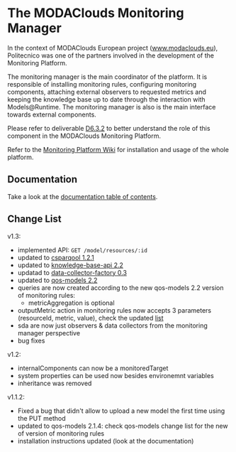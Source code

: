 The MODAClouds Monitoring Manager
=============================

In the context of MODAClouds European project (www.modaclouds.eu), Politecnico was
one of the partners involved in the development of the Monitoring Platform.

The monitoring manager is the main coordinator of the platform. 
It is responsible of installing monitoring rules, configuring monitoring components,
 attaching external observers to requested metrics and keeping the knowledge 
 base up to date through the interaction with Models@Runtime. The monitoring manager is also 
 is the main interface towards external components.

Please refer to deliverable [D6.3.2](http://www.modaclouds.eu/publications/public-deliverables/) 
to better understand the role of this component in the MODAClouds Monitoring Platform.

Refer to the [Monitoring Platform Wiki](https://github.com/deib-polimi/modaclouds-monitoring-manager/wiki) for installation and usage of the whole platform.

## Documentation

Take a look at the [documentation table of contents](doc/TOC.md).

## Change List

v1.3:
* implemented API: `GET /model/resources/:id`
* updated to [csparqool 1.2.1](https://github.com/deib-polimi/csparqool/releases/tag/v1.2.1)
* updated to [knowledge-base-api 2.2](https://github.com/deib-polimi/modaclouds-knowledge-base-api/releases/tag/v2.2)
* updatad to [data-collector-factory 0.3](https://github.com/deib-polimi/modaclouds-data-collector-factory/releases/tag/v0.3)
* updated to [qos-models 2.2](https://github.com/deib-polimi/modaclouds-qos-models/releases/tag/v2.2)
* queries are now created according to the new qos-models 2.2 version of monitoring rules:
  * metricAggregation is optional
* outputMetric action in monitoring rules now accepts 3 parameters (resourceId, metric, value), check the updated [list](https://github.com/deib-polimi/modaclouds-qos-models/blob/master/src/main/resources/monitoring_actions.xml)
* sda are now just observers & data collectors from the monitoring manager perspective
* bug fixes

v1.2:
* internalComponents can now be a monitoredTarget
* system properties can be used now besides environemnt variables
* inheritance was removed

v1.1.2:

* Fixed a bug that didn't allow to upload a new model the first time using the PUT method
* updated to qos-models 2.1.4: check qos-models change list for the new of version of monitoring rules
* installation instructions updated (look at the documentation)
